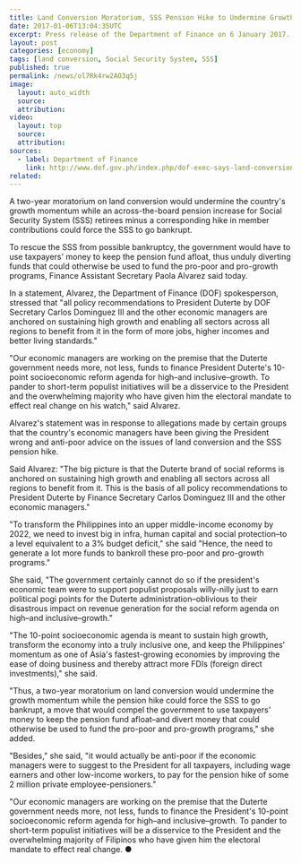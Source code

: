 ```yaml
---
title: Land Conversion Moratorium, SSS Pension Hike to Undermine Growth Momentum
date: 2017-01-06T13:04:35UTC
excerpt: Press release of the Department of Finance on 6 January 2017.
layout: post
categories: [economy]
tags: [land conversion, Social Security System, SSS]
published: true
permalink: /news/ol7Rk4rw2AO3q5j
image:
  layout: auto_width
  source: 
  attribution: 
video:
  layout: top
  source: 
  attribution: 
sources:
  - label: Department of Finance
    link: http://www.dof.gov.ph/index.php/dof-exec-says-land-conversion-moratorium-sss-pension-hike-to-undermine-phl-growth-momentum/
related:
---
```


A two-year moratorium on land conversion would undermine the country's growth momentum while an across-the-board pension increase for Social Security System (SSS) retirees minus a corresponding hike in member contributions could force the SSS to go bankrupt.

To rescue the SSS from possible bankruptcy, the government would have to use taxpayers' money to keep the pension fund afloat, thus unduly diverting funds that could otherwise be used to fund the pro-poor and pro-growth programs, Finance Assistant Secretary Paola Alvarez said today.

In a statement, Alvarez, the Department of Finance (DOF) spokesperson, stressed that "all policy recommendations to President Duterte by DOF Secretary Carlos Dominguez III and the other economic managers are anchored on sustaining high growth and enabling all sectors across all regions to benefit from it in the form of more jobs, higher incomes and better living standards."

"Our economic managers are working on the premise that the Duterte government needs more, not less, funds to finance President Duterte's 10-point socioeconomic reform agenda for high–and inclusive–growth. To pander to short-term populist initiatives will be a disservice to the President and the overwhelming majority who have given him the electoral mandate to effect real change on his watch," said Alvarez.

Alvarez's statement was in response to allegations made by certain groups that the country's economic managers have been giving the President wrong and anti-poor advice on the issues of land conversion and the SSS pension hike.

Said Alvarez: "The big picture is that the Duterte brand of social reforms is anchored on sustaining high growth and enabling all sectors across all regions to benefit from it. This is the basis of all policy recommendations to President Duterte by Finance Secretary Carlos Dominguez III and the other economic managers."

"To transform the Philippines into an upper middle-income economy by 2022, we need to invest big in infra, human capital and social protection–to a level equivalent to a 3% budget deficit," she said "Hence, the need to generate a lot more funds to bankroll these pro-poor and pro-growth programs."

She said, "The government certainly cannot do so if the president's economic team were to support populist proposals willy-nilly just to earn political pogi points for the Duterte administration–oblivious to their disastrous impact on revenue generation for the social reform agenda on high–and inclusive–growth."

"The 10-point socioeconomic agenda is meant to sustain high growth, transform the economy into a truly inclusive one, and keep the Philippines' momentum as one of Asia's fastest-growing economies by improving the ease of doing business and thereby attract more FDIs (foreign direct investments)," she said.

"Thus, a two-year moratorium on land conversion would undermine the growth momentum while the pension hike could force the SSS to go bankrupt, a move that would compel the government to use taxpayers' money to keep the pension fund afloat–and divert money that could otherwise be used to fund the pro-poor and pro-growth programs," she added.

"Besides," she said, "it would actually be anti-poor if the economic managers were to suggest to the President for all taxpayers, including wage earners and other low-income workers, to pay for the pension hike of some 2 million private employee-pensioners."

"Our economic managers are working on the premise that the Duterte government needs more, not less, funds to finance the President's 10-point socioeconomic reform agenda for high–and inclusive–growth. To pander to short-term populist initiatives will be a disservice to the President and the overwhelming majority of Filipinos who have given him the electoral mandate to effect real change.
&#x25cf;

